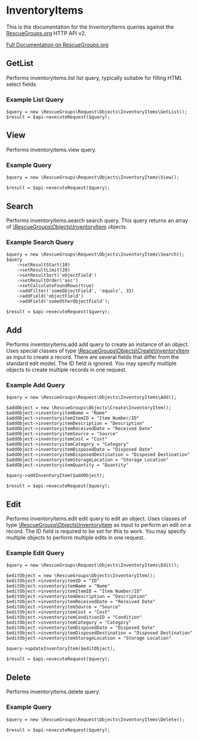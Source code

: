 # InventoryItems

This is the documentation for the InventoryItems queries against the [RescueGroups.org](https://www.rescuegroups.org/) HTTP API v2.

[Full Documentation on RescueGroups.org](https://userguide.rescuegroups.org/display/APIDG/Object+definitions#Objectdefinitions-inventoryitems)

## GetList


Performs inventoryitems.list list query, typically suitable for filling HTML select fields.

### Example List Query

    $query = new \RescueGroups\Request\Objects\InventoryItems\GetList();
    $result = $api->executeRequest($query);





## View






Performs inventoryitems.view query.

### Example Query

    $query = new \RescueGroups\Request\Objects\InventoryItems\View();

    $result = $api->executeRequest($query);


## Search

Performs inventoryitems.search search query. This query returns an array of [\RescueGroups\Objects\InventoryItem](../../src/Objects/InventoryItem.php) objects.

### Example Search Query

    $query = new \RescueGroups\Request\Objects\InventoryItems\Search();
    $query
        ->setResultStart(10)
        ->setResultLimit(20)
        ->setResultSort('objectField')
        ->setResultOrder('asc')
        ->setCalculateFoundRows(true)
        ->addFilter('someObjectField', 'equals', 33)
        ->addField('objectField')
        ->addField('someOtherObjectField');

    $result = $api->executeRequest($query);






## Add





Performs inventoryitems.add add query to create an instance of an object. Uses special classes of type [\RescueGroups\Objects\Create\InventoryItem](../../src/Objects/InventoryItem.php) as input to create a record. There are several fields that differ from the standard edit model. The ID field is ignored. You may specify multiple objects to create multiple records in one request.

### Example Add Query

    $query = new \RescueGroups\Request\Objects\InventoryItems\Add();

    $addObject = new \RescueGroups\Objects\Create\InventoryItem();
    $addObject->inventoryitemName = "Name"
    $addObject->inventoryitemItemID = "Item Number/ID"
    $addObject->inventoryitemDescription = "Description"
    $addObject->inventoryitemReceivedDate = "Received Date"
    $addObject->inventoryitemSource = "Source"
    $addObject->inventoryitemCost = "Cost"
    $addObject->inventoryitemCategory = "Category"
    $addObject->inventoryitemDisposedDate = "Disposed Date"
    $addObject->inventoryitemDisposedDestination = "Disposed Destination"
    $addObject->inventoryitemStorageLocation = "Storage Location"
    $addObject->inventoryitemQuantity = "Quantity"

    $query->addInventoryItem($addObject);

    $result = $api->executeRequest($query);


## Edit



Performs inventoryitems.edit edit query to edit an object. Uses classes of type [\RescueGroups\Objects\InventoryItem](../../src/Objects/InventoryItem.php) as input to perform an edit on a record. The ID field is required to be set for this to work. You may specify multiple objects to perform multiple edits in one request.

### Example Edit Query

    $query = new \RescueGroups\Request\Objects\InventoryItems\Edit();

    $editObject = new \RescueGroups\Objects\InventoryItem();
    $editObject->inventoryitemID = "ID"
    $editObject->inventoryitemName = "Name"
    $editObject->inventoryitemItemID = "Item Number/ID"
    $editObject->inventoryitemDescription = "Description"
    $editObject->inventoryitemReceivedDate = "Received Date"
    $editObject->inventoryitemSource = "Source"
    $editObject->inventoryitemCost = "Cost"
    $editObject->inventoryitemConditionID = "Condition"
    $editObject->inventoryitemCategory = "Category"
    $editObject->inventoryitemDisposedDate = "Disposed Date"
    $editObject->inventoryitemDisposedDestination = "Disposed Destination"
    $editObject->inventoryitemStorageLocation = "Storage Location"

    $query->updateInventoryItem($editObject);

    $result = $api->executeRequest($query);




## Delete






Performs inventoryitems.delete query.

### Example Query

    $query = new \RescueGroups\Request\Objects\InventoryItems\Delete();

    $result = $api->executeRequest($query);


